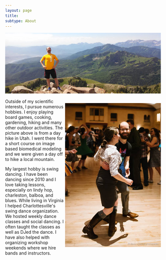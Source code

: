 ```yaml
---
layout: page
title:
subtype: About
---
```


<p><img src="/images/Kyle_mountains.png"></p> 

<p style="float: right;"><img class="margined" src="/images/Kyle_dancing3.jpg" width="310px"></p> 

Outside of my scientific interests, I pursue numerous hobbies.
I enjoy playing board games, cooking, gardening, hiking and many other outdoor activities.
The picture above is from a day hike in Utah. 
I went there for a short course on image based biomedical modeling and we were given a day off to hike a local mountain.


My largest hobby is swing dancing.
I have been dancing since 2010 and I love taking lessons, especially on lindy hop, charleston, balboa, and blues.
While living in Virginia I helped Charlottesville's swing dance organization. 
We hosted weekly dance classes and social dancing. 
I often taught the classes as well as DJed the dance.
I have also helped with organizing workshop weekends where we hire bands and instructors.